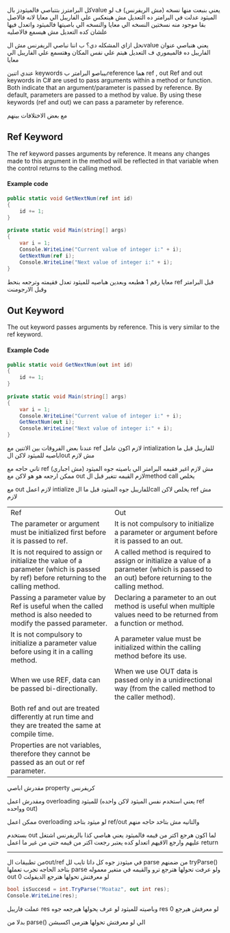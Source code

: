 كل البرامترز بتتباصي فالميثودز بالvalue 
يعني بنبعت منها نسخه (مش الريفرنس)
ف لو الميثود عدلت في البرامتر ده 
التعديل مش هينعكس علي الفاريبل الي معايا 
لانه فالاصل بقا موجود منه نسختين
النسخه الي معايا والنسخه الي باصيتها فالميثود واتعدل فيها 
علشان كده التعديل مش هيسمع فالاصليه 

نحل ازاي المشكله دي؟
ب اننا نباصي الريفرنس مش الvalue
يعني هنباصي عنوان الفاريبل ده فالميموري
ف التعديل هيتم علي نفس المكان وهتسمع علي الفاريبل الي معايا

عندي اتنين keywords بيباصو البرامتر بreference هما ref , out
Ref and out keywords in C# are used to pass arguments within a method or function. Both indicate that an argument/parameter is passed by reference. By default, parameters are passed to a method by value. By using these keywords (ref and out) we can pass a parameter by reference.

مع بعض الاختلافات بينهم

## Ref Keyword

The ref keyword passes arguments by reference. It means any changes made to this argument in the method will be reflected in that variable when the control returns to the calling method.
#### Example code

```csharp
public static void GetNextNum(ref int id)  
{  
    id += 1;  
}  
  
private static void Main(string[] args)  
{  
    var i = 1;  
    Console.WriteLine("Current value of integer i:" + i);  
    GetNextNum(ref i);  
    Console.WriteLine("Next value of integer i:" + i);  
}
```
معايا رقم 1 هطبعه 
وبعدين هباصيه للميثود تعدل فقيمته وترجعه 
بنحط ref قبل البرامتر وقبل الارجومنت


## Out Keyword

The out keyword passes arguments by reference. This is very similar to the ref keyword.

#### Example Code

```csharp
public static void GetNextNum(out int id)  
{  
    id += 1;  
}  
  
private static void Main(string[] args)  
{  
    var i = 1;  
    Console.WriteLine("Current value of integer i:" + i);  
    GetNextNum(out i);  
    Console.WriteLine("Next value of integer i:" + i);  
}
```


عندنا بعض الفروقات بين الاتنين 
مع ref لازم اكون عامل intialization للفاريبل قبل ما اباصيه للميثود
لاكن الout مش لازم 

تاني حاجه
مع ref مش لازم اغير فقيمه البرامتر الي باصيته جوه الميثود (مش اجباري) ممكن ارجعه هو هو 
لاكن مع out لازم القيمه تتغير قبل الmethod call يخلص

مع out لازم اعمل intialize للفاريبل جوه الميثود قبل ما الcall يخلص
لاكن ref مش لازم

|   |   |
|---|---|
|Ref|Out|
|The parameter or argument must be initialized first before it is passed to ref.|It is not compulsory to initialize a parameter or argument before it is passed to an out.|
|It is not required to assign or initialize the value of a parameter (which is passed by ref) before returning to the calling method.|A called method is required to assign or initialize a value of a parameter (which is passed to an out) before returning to the calling method.|
|Passing a parameter value by Ref is useful when the called method is also needed to modify the passed parameter.|Declaring a parameter to an out method is useful when multiple values need to be returned from a function or method.|
|It is not compulsory to initialize a parameter value before using it in a calling method.|A parameter value must be initialized within the calling method before its use.|
|When we use REF, data can be passed bi-directionally.|When we use OUT data is passed only in a unidirectional way (from the called method to the caller method).|
|Both ref and out are treated differently at run time and they are treated the same at compile time.|
|Properties are not variables, therefore they cannot be passed as an out or ref parameter.|

مقدرش اباصي property كريفرنس 

ومقدرش اعمل  overloading للميثود (يعني استخدم نفس الميثود لاكن واحده ref  وواحده out)

ممكن اعمل overloading لو ميثود بتاخد ref/out والتانيه مش بتاخد حاجه منهم


بستخدم out لما اكون هرجع اكتر من قيمه فالميثود 
يعني هباصي كذا بالريفرنس اشتغل عليهم وارجع الاقيهم اتعدلو 
كده يعتبر رجعت اكتر من قيمه حتي من غير ما اعمل return

----

من تطبيقات الout/ref
في ميثودز جوه كل داتا تايب لل parse
من ضمنهم tryParse() 
بتاخد الحاجه تجرب تعملها  parse 
ولو عرفت تحولها هترجع ترو والقيمه في متغير معموله out 
لو معرفتش تحولها هترجع الديفولت 0 
```C#
bool isSuccesd = int.TryParse("Moataz", out int res);  
Console.WriteLine(res);
```
عملت فاريبل res وباصيته للميثود 
لو عرف يحولها هيرجعه جوه res 
لو معرفش هيرجع 0 

بدلا من parse() الي لو معرفتش تحولها هترمي اكسبشن
